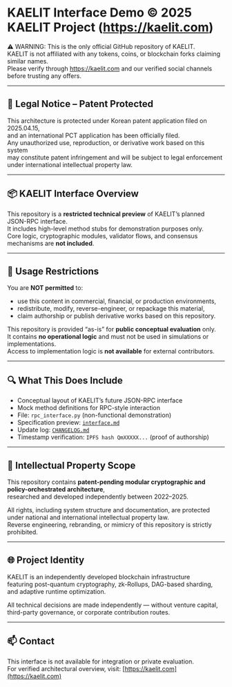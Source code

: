 # KAELIT Interface Demo © 2025 KAELIT Project (https://kaelit.com)

⚠️ WARNING: This is the only official GitHub repository of KAELIT.  
KAELIT is not affiliated with any tokens, coins, or blockchain forks claiming similar names.  
Please verify through https://kaelit.com and our verified social channels before trusting any offers.

---

## 🚨 Legal Notice – Patent Protected

This architecture is protected under Korean patent application filed on 2025.04.15,  
and an international PCT application has been officially filed.  
Any unauthorized use, reproduction, or derivative work based on this system  
may constitute patent infringement and will be subject to legal enforcement  
under international intellectual property law.

---

## 📦 KAELIT Interface Overview

This repository is a **restricted technical preview** of KAELIT’s planned JSON-RPC interface.  
It includes high-level method stubs for demonstration purposes only.  
Core logic, cryptographic modules, validator flows, and consensus mechanisms are **not included**.

---

## 🚫 Usage Restrictions

You are **NOT permitted** to:
- use this content in commercial, financial, or production environments,
- redistribute, modify, reverse-engineer, or repackage this material,
- claim authorship or publish derivative works based on this repository.

This repository is provided “as-is” for **public conceptual evaluation** only.  
It contains **no operational logic** and must not be used in simulations or implementations.  
Access to implementation logic is **not available** for external contributors.

---

## 🔍 What This Does Include

- Conceptual layout of KAELIT’s future JSON-RPC interface
- Mock method definitions for RPC-style interaction
- File: `rpc_interface.py` (non-functional demonstration)
- Specification preview: [`interface.md`](./interface.md)
- Update log: [`CHANGELOG.md`](./CHANGELOG.md)
- Timestamp verification: `IPFS hash QmXXXXX...` (proof of authorship)

---

## 🔐 Intellectual Property Scope

This repository contains **patent-pending modular cryptographic and policy-orchestrated architecture**,  
researched and developed independently between 2022–2025.  

All rights, including system structure and documentation, are protected  
under national and international intellectual property law.  
Reverse engineering, rebranding, or mimicry of this repository is strictly prohibited.

---

## 🌐 Project Identity

KAELIT is an independently developed blockchain infrastructure  
featuring post-quantum cryptography, zk-Rollups, DAG-based sharding,  
and adaptive runtime optimization.

All technical decisions are made independently — without venture capital,  
third-party governance, or corporate contribution routes.

---

## 📫 Contact

This interface is not available for integration or private evaluation.  
For verified architectural overview, visit: [https://kaelit.com](https://kaelit.com)
